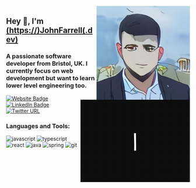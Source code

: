<img align="right" src="https://github.com/JohnFarrellDev/JohnFarrellDev/blob/master/SAnQ-nwt_2oyso00BI6ABYPdAxarJqqjOV3bt8TZ.jpg" />

<img align="right" src="https://github.com/JohnFarrellDev/JohnFarrellDev/blob/master/hello_-hello-friend_1.gif" width="300" height="225" />

<h2>Hey 👋, I'm <a href="https://www.johnfarrell.dev">(https://)JohnFarrell(.dev)</a></h2>
<h3>A passionate software developer from Bristol, UK. I currently focus on web development but want to learn lower level engineering too.</h3>
<p>
  <a href="https://johnfarrell.dev"><img src="https://img.shields.io/badge/-JohnFarrell.dev-brightgreen" alt="Website Badge"></a> 
  <a href="https://www.linkedin.com/in/johnfarrelldev/"><img src="https://img.shields.io/badge/-@John Farrell-0077B5?style=flat-square&amp;labelColor=0077B5&amp;logo=LinkedIn&amp;link=www.linkedin.com/in/johnfarrelldev" alt="LinkedIn Badge"></a>
  <a href="https://twitter.com/JohnFar55526330"><img alt="Twitter URL" src="https://img.shields.io/twitter/url?label=%40JohnFarrell.dev&style=social&url=https%3A%2F%2Ftwitter.com%2FJohnFar55526330"></a>
</p>

<h3>Languages and Tools:</h3>

<p align="left">
  <img src="https://image.flaticon.com/icons/svg/919/919828.svg" alt="javascript" width="40" height="40" />
  <img src="https://image.flaticon.com/icons/svg/919/919832.svg" alt="typescript" width="40" height="40" />
  <img src="https://image.flaticon.com/icons/svg/919/919851.svg" alt="react" width="40" height="40" />
  <img src="https://image.flaticon.com/icons/svg/226/226777.svg" alt="java" width="40" height="40" />
  <img src="https://spring.io/images/projects/spring-edf462fec682b9d48cf628eaf9e19521.svg" alt="spring" width="40" height="40" />
  <img src="https://github.githubassets.com/images/modules/logos_page/Octocat.png" alt="git" width="40" height="40" />
</p>
